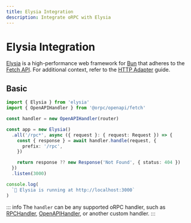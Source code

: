 ```yaml
---
title: Elysia Integration
description: Integrate oRPC with Elysia
---
```


# Elysia Integration

[Elysia](https://elysiajs.com/) is a high-performance web framework for [Bun](https://bun.sh/) that adheres to the [Fetch API](https://developer.mozilla.org/en-US/docs/Web/API/Fetch_API). For additional context, refer to the [HTTP Adapter](/docs/adapters/http) guide.

## Basic

```ts
import { Elysia } from 'elysia'
import { OpenAPIHandler } from '@orpc/openapi/fetch'

const handler = new OpenAPIHandler(router)

const app = new Elysia()
  .all('/rpc*', async ({ request }: { request: Request }) => {
    const { response } = await handler.handle(request, {
      prefix: '/rpc',
    })

    return response ?? new Response('Not Found', { status: 404 })
  })
  .listen(3000)

console.log(
  `🦊 Elysia is running at http://localhost:3000`
)
```

::: info
The `handler` can be any supported oRPC handler, such as [RPCHandler](/docs/rpc-handler), [OpenAPIHandler](/docs/openapi/openapi-handler), or another custom handler.
:::
